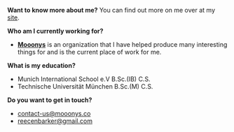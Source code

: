 **Want to know more about me?**
You can find out more on me over at my [site](https://www.mooonys.co/reece_barker).

**Who am I currently working for?**
- **[Mooonys](https://www.mooonys.co/)** is an organization that I have helped produce many interesting things for and is the current place of work for me.

**What is my education?**

- Munich International School e.V B.Sc.(IB) C.S.
- Technische Universität München B.Sc.(M) C.S.

**Do you want to get in touch?**

- [contact-us@mooonys.co](mailto:contact-us@mooonys.co)
- [reecenbarker@gmail.com](mailto:reecenbarker@gmail.com)
